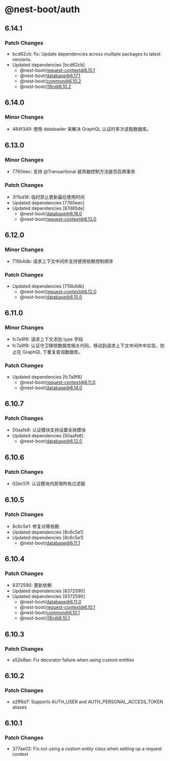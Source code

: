 # @nest-boot/auth

## 6.14.1

### Patch Changes

- bcd62cb: fix: Update dependencies across multiple packages to latest versions.
- Updated dependencies [bcd62cb]
  - @nest-boot/request-context@6.15.1
  - @nest-boot/database@6.17.1
  - @nest-boot/common@6.10.2
  - @nest-boot/i18n@6.10.2

## 6.14.0

### Minor Changes

- 484f349: 使用 dataloader 来解决 GraphQL 认证时多次读取数据库。

## 6.13.0

### Minor Changes

- 7760eec: 支持 @Transactional 装饰器控制方法是否启用事务

### Patch Changes

- 3f1bd18: 临时禁止更新最后使用时间
- Updated dependencies [7760eec]
- Updated dependencies [87d85de]
  - @nest-boot/database@6.16.0
  - @nest-boot/request-context@6.13.0

## 6.12.0

### Minor Changes

- 715b4db: 请求上下文中间件支持使用依赖控制顺序

### Patch Changes

- Updated dependencies [715b4db]
  - @nest-boot/request-context@6.12.0
  - @nest-boot/database@6.15.0

## 6.11.0

### Minor Changes

- fc7a9f8: 请求上下文添加 type 字段
- fc7a9f8: 认证守卫移除数据库相关代码，移动到请求上下文中间件中实现，防止在 GraphQL 下重复查询数据库。

### Patch Changes

- Updated dependencies [fc7a9f8]
  - @nest-boot/request-context@6.11.0
  - @nest-boot/database@6.14.0

## 6.10.7

### Patch Changes

- 50aafe8: 认证模块支持设置全局模块
- Updated dependencies [50aafe8]
  - @nest-boot/database@6.12.0

## 6.10.6

### Patch Changes

- 02ec51f: 认证模块内禁用所有过滤器

## 6.10.5

### Patch Changes

- 8c6c5e1: 修复对等依赖
- Updated dependencies [8c6c5e1]
- Updated dependencies [8c6c5e1]
  - @nest-boot/database@6.11.1

## 6.10.4

### Patch Changes

- 8372590: 更新依赖
- Updated dependencies [8372590]
- Updated dependencies [8372590]
  - @nest-boot/database@6.11.0
  - @nest-boot/request-context@6.10.1
  - @nest-boot/common@6.10.1
  - @nest-boot/i18n@6.10.1

## 6.10.3

### Patch Changes

- a52e8ae: Fix decorator failure when using custom entities

## 6.10.2

### Patch Changes

- a2ff6d7: Supports AUTH_USER and AUTH_PERSONAL_ACCESS_TOKEN aliases

## 6.10.1

### Patch Changes

- 377ae02: Fix not using a custom entity class when setting up a request context
